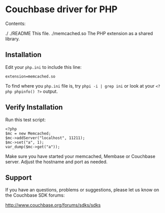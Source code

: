 # Couchbase driver for PHP

Contents:

  ./
  ./README          This file.
  ./memcached.so    The PHP extension as a shared library.


## Installation

Edit your `php.ini` to include this line:

    extension=memcached.so

To find where you `php.ini` file is, try `phpi -i | grep ini` or look at your
`<?php phpinfo() ?>` output.

## Verify Installation

Run this test script:

    <?php
    $mc = new Memcached;
    $mc->addServer("localhost", 11211);
    $mc->set("a", 1);
    var_dump($mc->get("a"));

Make sure you have started your memcached, Membase or Couchbase server. Adjust
the hostname and port as needed.


## Support

If you have an questions, problems or suggestions, please let us know on the
Couchbase SDK forums:

http://www.couchbase.org/forums/sdks/sdks
